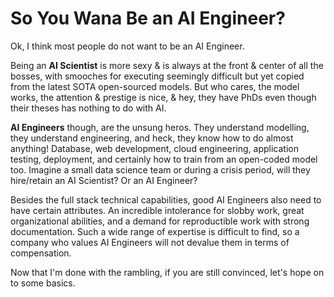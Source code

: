 # So You Wana Be an AI Engineer?

Ok, I think most people do not want to be an AI Engineer. 

Being an __AI Scientist__ is more sexy & is always at the front & center of all the bosses, with smooches for executing seemingly difficult but yet copied from the latest SOTA open-sourced models. But who cares, the model works, the attention & prestige is nice, & hey, they have PhDs even though their theses has nothing to do with AI.

__AI Engineers__ though, are the unsung heros. They understand modelling, they understand engineering, and heck, they know how to do almost anything! Database, web development, cloud engineering, application testing, deployment, and certainly how to train from an open-coded model too. Imagine a small data science team or during a crisis period, will they hire/retain an AI Scientist? Or an AI Engineer?

Besides the full stack technical capabilities, good AI Engineers also need to have certain attributes. An incredible intolerance for slobby work, great organizational abilities, and a demand for reproductible work with strong documentation. Such a wide range of expertise is difficult to find, so a company who values AI Engineers will not devalue them in terms of compensation.

Now that I'm done with the rambling, if you are still convinced, let's hope on to some basics.